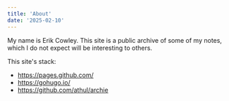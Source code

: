 ```yaml
---
title: 'About'
date: '2025-02-10'
---
```


My name is Erik Cowley. This site is a public archive of some of my notes, which I do not expect will be interesting to others.

This site's stack:
* https://pages.github.com/
* https://gohugo.io/
* https://github.com/athul/archie
